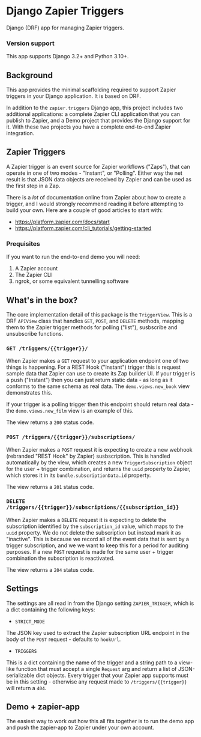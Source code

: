 # Django Zapier Triggers

Django (DRF) app for managing Zapier triggers.

### Version support

This app supports Django 3.2+ and Python 3.10+.

## Background

This app provides the minimal scaffolding required to support Zapier triggers in your Django application. It is based on DRF.

In addition to the `zapier.triggers` Django app, this project includes two additional applications: a complete Zapier CLI application that you can publish to Zapier, and a Demo project that provides the Django support for it. With these two projects you have a complete end-to-end Zapier integration.

## Zapier Triggers

A Zapier trigger is an event source for Zapier workflows ("Zaps"), that can operate in one of two modes - "Instant", or "Polling". Either way the net result is that JSON data objects are received by Zapier and can be used as the first step in a Zap.

There is a _lot_ of documentation online from Zapier about how to create a trigger, and I would strongly recommend reading it before attempting to build your own. Here are a couple of good articles to start with:

- https://platform.zapier.com/docs/start
- https://platform.zapier.com/cli_tutorials/getting-started

### Prequisites

If you want to run the end-to-end demo you will need:

1. A Zapier account
2. The Zapier CLI
3. ngrok, or some equivalent tunnelling software

## What's in the box?

The core implementation detail of this package is the `TriggerView`. This is a DRF `APIView` class that handles `GET`, `POST`, and `DELETE` methods, mapping them to the Zapier trigger methods for polling ("list"), susbscribe and unsubscribe functions.

### `GET /triggers/{{trigger}}/`

When Zapier makes a `GET` request to your application endpoint one of two things is happening. For a REST Hook ("Instant") trigger this is request sample data that Zapier can use to create its Zap builder UI. If your trigger is a push ("Instant") then you can just return static data - as long as it conforms to the same schema as real data. The `demo.views.new_book` view demonstrates this.

If your trigger is a polling trigger then this endpoint should return real data - the `demo.views.new_film` view is an example of this.

The view returns a `200` status code.

### `POST /triggers/{{trigger}}/subscriptions/`

When Zapier makes a `POST` request it is expecting to create a new webhook (rebranded "REST Hook" by Zapier) susbscription. This is handled automatically by the view, which creates a new `TriggerSubscription` object for the user + trigger combination, and returns the `uuid` property to Zapier, which stores it in its `bundle.subscriptionData.id` property.

The view returns a `201` status code.

### `DELETE /triggers/{{trigger}}/subscriptions/{{subscription_id}}`

When Zapier makes a `DELETE` request it is expecting to delete the subscription identified by the `subscription_id` value, which maps to the `uuid` property. We do not delete the subscription but instead mark it as "inactive". This is because we record all of the event data that is sent by a trigger subscription, and we we want to keep this for a period for auditing purposes. If a new `POST` request is made for the same user + trigger combination the subscription is reactivated.

The view returns a `204` status code.

## Settings

The settings are all read in from the Django setting `ZAPIER_TRIGGER`, which is a dict containing the following keys:

* `STRICT_MODE`

The JSON key used to extract the Zapier subscription URL endpoint in the body of the `POST` request - defaults to `hookUrl`.

* `TRIGGERS`

This is a dict containing the name of the trigger and a string path to a view-like function that must accept a single `Request` arg and return a list of JSON-serializable dict objects. Every trigger that your Zapier app supports must be in this setting - otherwise any request made to `/triggers/{{trigger}}` will return a `404`.

## Demo + zapier-app

The easiest way to work out how this all fits together is to run the demo app and push the zapier-app to Zapier under your own account.
